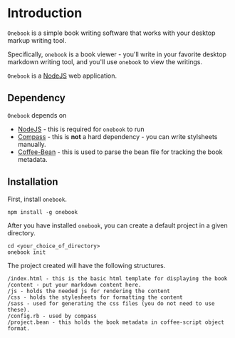 # Introduction

`Onebook` is a simple book writing software that works with your desktop markup writing tool.

Specifically, `onebook` is a book viewer - you'll write in your favorite desktop markdown writing tool,
and you'll use `onebook` to view the writings.

`Onebook` is a [NodeJS](http://nodejs.org) web application.


## Dependency

`Onebook` depends on

* [NodeJS](http://nodejs.org) - this is required for `onebook` to run
* [Compass](http://compass-style.org) - this is **not** a hard dependency - you can write stylsheets manually.
* [Coffee-Bean](http://github.com/yinso/bean) - this is used to parse the bean file for tracking the book metadata.

## Installation

First, install `onebook`.

    npm install -g onebook

After you have installed `onebook`, you can create a default project in a given directory.

    cd <your_choice_of_directory>
    onebook init

The project created will have the following structures.

    /index.html - this is the basic html template for displaying the book
    /content - put your markdown content here.
    /js - holds the needed js for rendering the content
    /css - holds the stylesheets for formatting the content
    /sass - used for generating the css files (you do not need to use these).
    /config.rb - used by compass
    /project.bean - this holds the book metadata in coffee-script object format.


